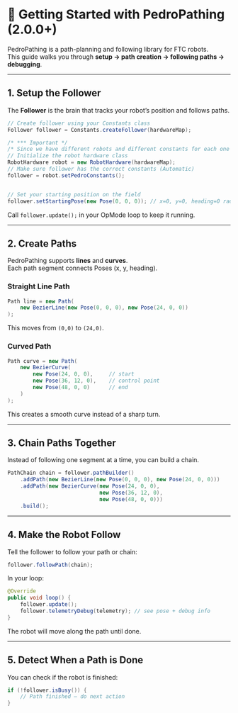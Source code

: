 # 🚀 Getting Started with PedroPathing (2.0.0+)

PedroPathing is a path-planning and following library for FTC robots.  
This guide walks you through **setup → path creation → following paths → debugging**.

---

## 1. Setup the Follower

The **Follower** is the brain that tracks your robot’s position and follows paths.

```java
// Create follower using your Constants class
Follower follower = Constants.createFollower(hardwareMap);

/* *** Important */
/* Since we have different robots and different constants for each one run this instead */
// Initialize the robot hardware class
RobotHardware robot = new RobotHardware(hardwareMap);
// Make sure follower has the correct constants (Automatic)
follower = robot.setPedroConstants();


// Set your starting position on the field
follower.setStartingPose(new Pose(0, 0, 0)); // x=0, y=0, heading=0 radians
```

Call `follower.update();` in your OpMode loop to keep it running.

---

## 2. Create Paths

PedroPathing supports **lines** and **curves**.  
Each path segment connects Poses (x, y, heading).

### Straight Line Path
```java
Path line = new Path(
    new BezierLine(new Pose(0, 0, 0), new Pose(24, 0, 0))
);
```
This moves from `(0,0)` to `(24,0)`.

### Curved Path
```java
Path curve = new Path(
    new BezierCurve(
        new Pose(24, 0, 0),     // start
        new Pose(36, 12, 0),    // control point
        new Pose(48, 0, 0)      // end
    )
);
```
This creates a smooth curve instead of a sharp turn.

---

## 3. Chain Paths Together

Instead of following one segment at a time, you can build a chain.

```java
PathChain chain = follower.pathBuilder()
    .addPath(new BezierLine(new Pose(0, 0, 0), new Pose(24, 0, 0)))
    .addPath(new BezierCurve(new Pose(24, 0, 0),
                             new Pose(36, 12, 0),
                             new Pose(48, 0, 0)))
    .build();
```

---

## 4. Make the Robot Follow

Tell the follower to follow your path or chain:

```java
follower.followPath(chain);
```

In your loop:
```java
@Override
public void loop() {
    follower.update();
    follower.telemetryDebug(telemetry); // see pose + debug info
}
```

The robot will move along the path until done.

---

## 5. Detect When a Path is Done

You can check if the robot is finished:
```java
if (!follower.isBusy()) {
    // Path finished — do next action
}
```